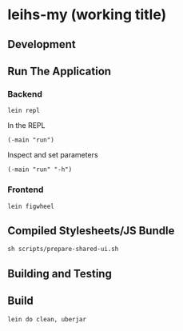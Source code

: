 
leihs-my   (working title)
============================================


Development
-----------

## Run The Application

### Backend

    lein repl

In the REPL

    (-main "run")

Inspect and set parameters

    (-main "run" "-h")


### Frontend

    lein figwheel

## Compiled Stylesheets/JS Bundle

    sh scripts/prepare-shared-ui.sh

Building and Testing
--------------------

## Build

    lein do clean, uberjar


